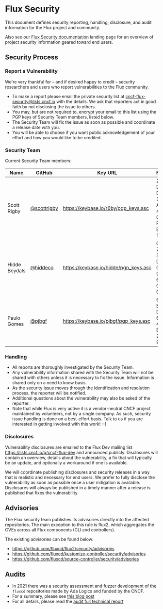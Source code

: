# Flux Security

This document defines security reporting, handling, disclosure, and audit information for the Flux project and community.

Also see our [Flux Security documentation](https://fluxcd.io/flux/security) landing page for an overview of project security information geared toward end users.

## Security Process

### Report a Vulnerability

We're very thankful for – and if desired happy to credit – security researchers and users who report vulnerabilities to the Flux community.

- To make a report please email the private security list at <cncf-flux-security@lists.cncf.io> with the details.
  We ask that reporters act in good faith by not disclosing the issue to others.
- You may, but are not required to, encrypt your email to this list using the PGP keys of Security Team members, listed below.
- The Security Team will fix the issue as soon as possible and coordinate a release date with you.
- You will be able to choose if you want public acknowledgement of your effort and how you would like to be credited.

### Security Team

Current Security Team members:

| Name | GitHub | Key URL | Fingerprint |
| -- | -- | -- | -- |
| Scott Rigby | [@scottrigby](https://github.com/scottrigby) | <https://keybase.io/r6by/pgp_keys.asc> | 208D D36E D5BB 3745 A167 43A4 C7C6 FBB5 B91C 1155 |
| Hidde Beydals | [@hiddeco](https://github.com/hiddeco) | <https://keybase.io/hidde/pgp_keys.asc> | C910 7A9B 55A4 DD77 062B 9731 B6E3 6A6A C54A CD59 |
| Paulo Gomes | [@pjbgf](https://github.com/pjbgf) | <https://keybase.io/pjbgf/pgp_keys.asc> | 6C17 B119 D8C9 6768 4C80 E802 9995 2338 70E9 9BEE |

### Handling

- All reports are thoroughly investigated by the Security Team.
- Any vulnerability information shared with the Security Team will not be shared with others unless it is necessary to fix the issue.
  Information is shared only on a need to know basis.
- As the security issue moves through the identification and resolution process, the reporter will be notified.
- Additional questions about the vulnerability may also be asked of the reporter.
- Note that while Flux is very active it is a vendor-neutral CNCF project maintained by volunteers, not by a single company. As such, security issue handling is done on a best-effort basis.
  Talk to us if you are interested in getting involved with this work! :-)

### Disclosures

Vulnerability disclosures are emailed to the Flux Dev mailing list <https://lists.cncf.io/g/cncf-flux-dev> and announced publicly.
Disclosures will contain an overview, details about the vulnerability, a fix that will typically be an update, and optionally a workaround if one is available.

We will coordinate publishing disclosures and security releases in a way that is realistic and necessary for end users.
We prefer to fully disclose the vulnerability as soon as possible once a user mitigation is available.
Disclosures will always be published in a timely manner after a release is published that fixes the vulnerability.

## Advisories

The Flux security team publishes its advisories directly into the affected repositories.
The main exception to this rule is flux2, which aggregates the CVEs across all Flux components (CLI and controllers).

The existing advisories can be found below:
- https://github.com/fluxcd/flux2/security/advisories
- https://github.com/fluxcd/kustomize-controller/security/advisories
- https://github.com/fluxcd/source-controller/security/advisories

## Audits

- In 2021 there was a security assessment and fuzzer development of the `fluxcd` repositories made by Ada Logics and funded by the CNCF.
- For a summary, please see [this blog post](https://fluxcd.io/blog/2021-11-10-flux-security-audit/)
- For all details, please read the [audit full technical report](https://fluxcd.io/FluxFinalReport-v1.1.pdf)

